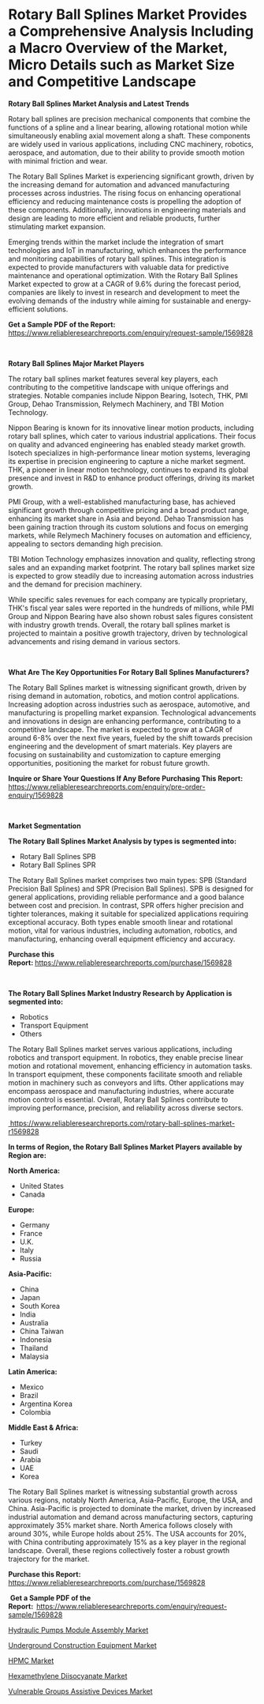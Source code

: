 <p><h1>Rotary Ball Splines Market Provides a Comprehensive Analysis Including a Macro Overview of the Market, Micro Details such as Market Size and Competitive Landscape</h1></p><p><strong>Rotary Ball Splines Market Analysis and Latest Trends</strong></p>
<p><p>Rotary ball splines are precision mechanical components that combine the functions of a spline and a linear bearing, allowing rotational motion while simultaneously enabling axial movement along a shaft. These components are widely used in various applications, including CNC machinery, robotics, aerospace, and automation, due to their ability to provide smooth motion with minimal friction and wear.</p><p>The Rotary Ball Splines Market is experiencing significant growth, driven by the increasing demand for automation and advanced manufacturing processes across industries. The rising focus on enhancing operational efficiency and reducing maintenance costs is propelling the adoption of these components. Additionally, innovations in engineering materials and design are leading to more efficient and reliable products, further stimulating market expansion.</p><p>Emerging trends within the market include the integration of smart technologies and IoT in manufacturing, which enhances the performance and monitoring capabilities of rotary ball splines. This integration is expected to provide manufacturers with valuable data for predictive maintenance and operational optimization. With the Rotary Ball Splines Market expected to grow at a CAGR of 9.6% during the forecast period, companies are likely to invest in research and development to meet the evolving demands of the industry while aiming for sustainable and energy-efficient solutions.</p></p>
<p><strong>Get a Sample PDF of the Report:&nbsp;</strong> <a href="https://www.reliableresearchreports.com/enquiry/request-sample/1569828?utm_campaign=36&utm_medium=2&utm_source=Github&utm_content=ia&utm_term=29102024&utm_id=rotary-ball-splines">https://www.reliableresearchreports.com/enquiry/request-sample/1569828</a></p>
<p>&nbsp;</p>
<p><strong>Rotary Ball Splines Major Market Players</strong></p>
<p><p>The rotary ball splines market features several key players, each contributing to the competitive landscape with unique offerings and strategies. Notable companies include Nippon Bearing, Isotech, THK, PMI Group, Dehao Transmission, Relymech Machinery, and TBI Motion Technology. </p><p>Nippon Bearing is known for its innovative linear motion products, including rotary ball splines, which cater to various industrial applications. Their focus on quality and advanced engineering has enabled steady market growth. Isotech specializes in high-performance linear motion systems, leveraging its expertise in precision engineering to capture a niche market segment. THK, a pioneer in linear motion technology, continues to expand its global presence and invest in R&D to enhance product offerings, driving its market growth.</p><p>PMI Group, with a well-established manufacturing base, has achieved significant growth through competitive pricing and a broad product range, enhancing its market share in Asia and beyond. Dehao Transmission has been gaining traction through its custom solutions and focus on emerging markets, while Relymech Machinery focuses on automation and efficiency, appealing to sectors demanding high precision.</p><p>TBI Motion Technology emphasizes innovation and quality, reflecting strong sales and an expanding market footprint. The rotary ball splines market size is expected to grow steadily due to increasing automation across industries and the demand for precision machinery.</p><p>While specific sales revenues for each company are typically proprietary, THK's fiscal year sales were reported in the hundreds of millions, while PMI Group and Nippon Bearing have also shown robust sales figures consistent with industry growth trends. Overall, the rotary ball splines market is projected to maintain a positive growth trajectory, driven by technological advancements and rising demand in various sectors.</p></p>
<p>&nbsp;</p>
<p><strong>What Are The Key Opportunities For Rotary Ball Splines Manufacturers?</strong></p>
<p><p>The Rotary Ball Splines market is witnessing significant growth, driven by rising demand in automation, robotics, and motion control applications. Increasing adoption across industries such as aerospace, automotive, and manufacturing is propelling market expansion. Technological advancements and innovations in design are enhancing performance, contributing to a competitive landscape. The market is expected to grow at a CAGR of around 6-8% over the next five years, fueled by the shift towards precision engineering and the development of smart materials. Key players are focusing on sustainability and customization to capture emerging opportunities, positioning the market for robust future growth.</p></p>
<p><strong>Inquire or Share Your Questions If Any Before Purchasing This Report:</strong> <a href="https://www.reliableresearchreports.com/enquiry/pre-order-enquiry/1569828?utm_campaign=36&utm_medium=2&utm_source=Github&utm_content=ia&utm_term=29102024&utm_id=rotary-ball-splines">https://www.reliableresearchreports.com/enquiry/pre-order-enquiry/1569828</a></p>
<p>&nbsp;</p>
<p><strong>Market Segmentation</strong></p>
<p><strong>The Rotary Ball Splines Market Analysis by types is segmented into:</strong></p>
<p><ul><li>Rotary Ball Splines SPB</li><li>Rotary Ball Splines SPR</li></ul></p>
<p><p>The Rotary Ball Splines market comprises two main types: SPB (Standard Precision Ball Splines) and SPR (Precision Ball Splines). SPB is designed for general applications, providing reliable performance and a good balance between cost and precision. In contrast, SPR offers higher precision and tighter tolerances, making it suitable for specialized applications requiring exceptional accuracy. Both types enable smooth linear and rotational motion, vital for various industries, including automation, robotics, and manufacturing, enhancing overall equipment efficiency and accuracy.</p></p>
<p><strong>Purchase this Report:&nbsp;</strong><a href="https://www.reliableresearchreports.com/purchase/1569828?utm_campaign=36&utm_medium=2&utm_source=Github&utm_content=ia&utm_term=29102024&utm_id=rotary-ball-splines">https://www.reliableresearchreports.com/purchase/1569828</a></p>
<p>&nbsp;</p>
<p><strong>The Rotary Ball Splines Market Industry Research by Application is segmented into:</strong></p>
<p><ul><li>Robotics</li><li>Transport Equipment</li><li>Others</li></ul></p>
<p><p>The Rotary Ball Splines market serves various applications, including robotics and transport equipment. In robotics, they enable precise linear motion and rotational movement, enhancing efficiency in automation tasks. In transport equipment, these components facilitate smooth and reliable motion in machinery such as conveyors and lifts. Other applications may encompass aerospace and manufacturing industries, where accurate motion control is essential. Overall, Rotary Ball Splines contribute to improving performance, precision, and reliability across diverse sectors.</p></p>
<p><a href="https://www.reliableresearchreports.com/rotary-ball-splines-market-r1569828?utm_campaign=36&utm_medium=2&utm_source=Github&utm_content=ia&utm_term=29102024&utm_id=rotary-ball-splines">&nbsp;https://www.reliableresearchreports.com/rotary-ball-splines-market-r1569828</a></p>
<p><strong>In terms of Region, the Rotary Ball Splines Market Players available by Region are:</strong></p>
<p>
    <p> <strong> North America: </strong>
        <ul>
            <li>United States</li>
            <li>Canada</li>
        </ul>
        </p> 
    <p> <strong> Europe: </strong>
        <ul>
            <li>Germany</li>
            <li>France</li>
            <li>U.K.</li>
            <li>Italy</li>
            <li>Russia</li>
        </ul>
        </p> 
    <p> <strong> Asia-Pacific: </strong>
        <ul>
            <li>China</li>
            <li>Japan</li>
            <li>South Korea</li>
            <li>India</li>
            <li>Australia</li>
            <li>China Taiwan</li>
            <li>Indonesia</li>
            <li>Thailand</li>
            <li>Malaysia</li>
        </ul>
        </p> 
    <p> <strong> Latin America: </strong>
        <ul>
            <li>Mexico</li>
            <li>Brazil</li>
            <li>Argentina Korea</li>
            <li>Colombia</li>
        </ul>
        </p> 
    <p> <strong> Middle East & Africa: </strong>
        <ul>
            <li>Turkey</li>
            <li>Saudi</li>
            <li>Arabia</li>
            <li>UAE</li>
            <li>Korea</li>
        </ul>
    </p>
    </p>
<p><p>The Rotary Ball Splines market is witnessing substantial growth across various regions, notably North America, Asia-Pacific, Europe, the USA, and China. Asia-Pacific is projected to dominate the market, driven by increased industrial automation and demand across manufacturing sectors, capturing approximately 35% market share. North America follows closely with around 30%, while Europe holds about 25%. The USA accounts for 20%, with China contributing approximately 15% as a key player in the regional landscape. Overall, these regions collectively foster a robust growth trajectory for the market.</p></p>
<p><strong>Purchase this Report: </strong><a href="https://www.reliableresearchreports.com/purchase/1569828?utm_campaign=36&utm_medium=2&utm_source=Github&utm_content=ia&utm_term=29102024&utm_id=rotary-ball-splines">https://www.reliableresearchreports.com/purchase/1569828</a></p>
<p>&nbsp;<strong>Get a Sample PDF of the Report:&nbsp;&nbsp;</strong><a href="https://www.reliableresearchreports.com/enquiry/request-sample/1569828?utm_campaign=36&utm_medium=2&utm_source=Github&utm_content=ia&utm_term=29102024&utm_id=rotary-ball-splines">https://www.reliableresearchreports.com/enquiry/request-sample/1569828</a></p>
<p><strong></strong></p>
<p><p><a href="https://issuu.com/reportprime-2/docs/hydraulic-pumps-module-assembly-mar_08e7198fff2890?utm_campaign=36&utm_medium=2&utm_source=Github&utm_content=ia&utm_term=29102024&utm_id=rotary-ball-splines">Hydraulic Pumps Module Assembly Market</a></p><p><a href="https://www.linkedin.com/pulse/exploring-underground-construction-equipment-market-dynamics-6adsf?utm_campaign=36&utm_medium=2&utm_source=Github&utm_content=ia&utm_term=29102024&utm_id=rotary-ball-splines">Underground Construction Equipment Market</a></p><p><a href="https://medium.com/@monq8cmeehl/in-the-hpmc-market-the-main-focus-is-on-keeping-costs-low-and-getting-the-most-out-of-resources-6f66287baf8d?utm_campaign=36&utm_medium=2&utm_source=Github&utm_content=ia&utm_term=29102024&utm_id=rotary-ball-splines">HPMC Market</a></p><p><a href="https://medium.com/@dustyrzwpau/this-report-aims-to-deliver-an-in-depth-analysis-of-the-global-hexamethylene-diisocyanate-market-a009dadd2913?utm_campaign=36&utm_medium=2&utm_source=Github&utm_content=ia&utm_term=29102024&utm_id=rotary-ball-splines">Hexamethylene Diisocyanate Market</a></p><p><a href="https://github.com/SanjidaKhan901/Market-Research-Report-List-1/blob/main/vulnerable-groups-assistive-devices-market.md?utm_campaign=36&utm_medium=2&utm_source=Github&utm_content=ia&utm_term=29102024&utm_id=rotary-ball-splines">Vulnerable Groups Assistive Devices Market</a></p></p>